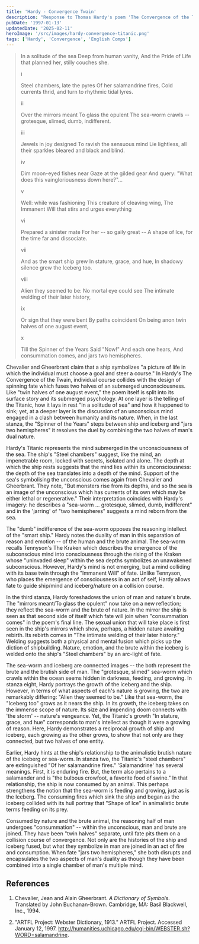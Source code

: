 ```yaml
---
title: 'Hardy - Convergence Twain'
description: "Response to Thomas Hardy's poem 'The Convergence of the Twain' for his English Comprehensive Program at Middlebury College in 1997."
pubDate: '1997-01-13'
updatedDate: '2025-02-11'
heroImage: '/src/images/hardy-convergence-titanic.png'
tags: ['Hardy', 'Convergence', 'English Comps']
---
```


> In a solitude of the sea
> Deep from human vanity,
> And the Pride of Life that planned her, stilly couches she.
>
> i
>
> Steel chambers, late the pyres
> Of her salamandrine fires,
> Cold currents thrid, and turn to rhythmic tidal lyres.
>
> ii
>
> Over the mirrors meant
> To glass the opulent
> The sea-worm crawls -- grotesque, slimed, dumb, indifferent.
>
> iii
>
> Jewels in joy designed
> To ravish the sensuous mind
> Lie lightless, all their sparkles bleared and black and blind.
>
> iv
>
> Dim moon-eyed fishes near
> Gaze at the gilded gear
> And query: "What does this vaingloriousness down here?"...
>
> v
>
> Well: while was fashioning
> This creature of cleaving wing,
> The Immanent Will that stirs and urges everything
>
> vi
>
> Prepared a sinister mate
> For her -- so gaily great --
> A shape of Ice, for the time far and dissociate.
>
> vii
>
> And as the smart ship grew
> In stature, grace, and hue,
> In shadowy silence grew the Iceberg too.
>
> viii
>
> Alien they seemed to be:
> No mortal eye could see
> The intimate welding of their later history,
>
> ix
>
> Or sign that they were bent
> By paths coincident
> On being anon twin halves of one august event,
>
> x
>
> Till the Spinner of the Years
> Said "Now!" And each one hears,
> And consummation comes, and jars two hemispheres.

Chevalier and Gheerbrant claim that a ship symbolizes "a picture of life in which the individual must choose a goal and steer a course." In Hardy's The Convergence of the Twain, individual course collides with the design of spinning fate which fuses two halves of an submerged unconsciousness. Like "twin halves of one august event," the poem itself is split into its surface story and its submerged psychology. At one layer is the telling of the Titanic, how it lays in rest "In a solitude of sea" and how it happened to sink; yet, at a deeper layer is the discussion of an unconscious mind engaged in a clash between humanity and its nature. When, in the last stanza, the "Spinner of the Years" steps between ship and iceberg and "jars two hemispheres" it resolves the duel by combining the two halves of man's dual nature.

Hardy's Titanic represents the mind submerged in the unconsciousness of the sea. The ship's "Steel chambers" suggest, like the mind, an impenetrable room, locked with secrets, isolated and alone. The depth at which the ship rests suggests that the mind lies within its unconsciousness: the depth of the sea translates into a depth of the mind. Support of the sea's symbolising the unconscious comes again from Chevalier and Gheerbrant. They note, "But monsters rise from its depths, and so the sea is an image of the unconscious which has currents of its own which may be either lethal or regenerative." Their interpretation coincides with Hardy's imagery: he describes a "sea-worm ... grotesque, slimed, dumb, indifferent" and in the 'jarring' of "two hemispheres" suggests a mind reborn from the sea.

The "dumb" indifference of the sea-worm opposes the reasoning intellect of the "smart ship." Hardy notes the duality of man in this separation of reason and emotion -- of the human and the brute animal. The sea-worm recalls Tennyson's The Kraken which describes the emergence of the subconscious mind into consciousness through the rising of the Kraken whose "uninvaded sleep" within the sea depths symbolizes an unawakened subconscious. However, Hardy's mind is not emerging, but a mind colliding with its base twin through the "Immanent Will" of fate. Unlike Tennyson, who places the emergence of consciousness in an act of self, Hardy allows fate to guide ship/mind and iceberg/nature on a collision course.

In the third stanza, Hardy foreshadows the union of man and nature's brute. The "mirrors meant/To glass the opulent" now take on a new reflection; they reflect the sea-worm and the brute of nature. In the mirror the ship is seen as that second side of itself which fate will join when "consummation comes" in the poem's final line. The sexual union that will take place is first seen in the ship's mirrors which show, perhaps, a hidden nature awaiting rebirth. Its rebirth comes in "The intimate welding of their later history." Welding suggests both a physical and mental fusion which picks up the diction of shipbuilding. Nature, emotion, and the brute within the iceberg is welded onto the ship's "Steel chambers" by an arc-light of fate.

The sea-worm and iceberg are connected images -- the both represent the brute and the brutish side of man. The "grotesque, slimed" sea-worm which crawls within the ocean seems hidden in darkness, feeding, and growing. In stanza eight, Hardy portrays the growth of the iceberg and the ship. However, in terms of what aspects of each's nature is growing, the two are remarkably differing: "Alien they seemed to be." Like that sea-worm, the "Iceberg too" grows as it nears the ship. In its growth, the iceberg takes on the immense scope of nature. Its size and impending doom connects with 'the storm' -- nature's vengeance. Yet, the Titanic's growth "In stature, grace, and hue" corresponds to man's intellect as though it were a growing of reason. Here, Hardy demonstrates a reciprocal growth of ship and iceberg, each growing as the other grows, to show that not only are they connected, but two halves of one entity.

Earlier, Hardy hints at the ship's relationship to the animalistic brutish nature of the iceberg or sea-worm. In stanza two, the Titanic's "steel chambers" are extinguished "Of her salamandrine fires." 'Salamandrine' has several meanings. First, it is enduring fire. But, the term also pertains to a salamander and is "the bulbous crowfoot, a favorite food of swine." In that relationship, the ship is now consumed by an animal. This perhaps strengthens the notion that the sea-worm is feeding and growing, just as is the Iceberg. The consuming fires which sink the ship and began as the iceberg collided with its hull portray that "Shape of Ice" in animalistic brute terms feeding on its prey.

Consumed by nature and the brute animal, the reasoning half of man undergoes "consummation" -- within the unconscious, man and brute are joined. They have been "twin halves" separate, until fate pits them on a collision course of convergence. Not only are the histories of the ship and iceberg fused, but what they symbolize in man are joined in an act of fire and consumption. When fate "jars two hemispheres," she both disrupts and encapsulates the two aspects of man's duality as though they have been combined into a single chamber of man's multiple mind.

## References

1. Chevalier, Jean and Alain Gheerbrant. _A Dictionary of Symbols_. Translated by John Buchanan-Brown. Cambridge, MA: Basil Blackwell, Inc., 1994.

2. "ARTFL Project: Webster Dictionary, 1913." ARTFL Project. Accessed January 12, 1997. http://humanities.uchicago.edu/cgi-bin/WEBSTER.sh?WORD=salamandrine.
